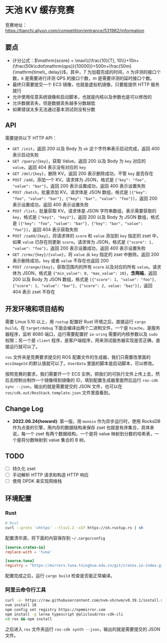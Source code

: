 # 天池 KV 缓存竞赛

竞赛地址：<https://tianchi.aliyun.com/competition/entrance/531982/information>

## 要点

- 计分公式：$\mathrm{score} = \max\\{\frac{10}{T}, 10\\}+10n+(\frac{50k\cdot\mathrm{qps}}{10000})+500n+\frac{50m}{\mathrm{time\\_ delay}}$，其中，$T$ 为加载完成的时间，$n$ 为评测的接口个数，$k$ 是需要进行评测 QPS 的接口个数，$m$ 是需要评测的延时接口个数。
- 最终只需要提交一个 ECS 镜像，也就是虚拟机镜像，只要能提供 HTTP 服务就行
- 允许使用任意系统镜像和启动脚本，也就是内核以及参数也是可以修改的
- 允许数据丢失，但是数据丢失越多分数越低
- 如果错误太多无法通过基本测试则没有分数

## API

需要提供以下 HTTP API：

- `GET /init`，返回 200 以及 Body 为 `ok` 这个字符串表示启动完成，返回 400 表示启动失败
- `GET /query/{key}`，获取 Value。返回 200 以及 Body 为 `key` 对应的 `value`，返回 404 表示没有对应的 `key`
- `GET /del/{key}`，删除 KV。返回 200 表示删除成功，不管 `key` 是否存在
- `POST /add`，添加一个 KV。请求体为 JSON，格式是 `{"key": "foo", "value": "bar"}`，返回 200 表示设置成功，返回 400 表示设置失败
- `POST /batch`，批量添加 KV。请求体是 JSON 数组，格式是 `[{"key": "foo", "value": "bar"}, {"key": "bar", "value": "foo"}]`，返回 200 表示设置成功，返回 400 表示设置失败
- `POST /list`，批量获取 KV。请求体是 JSON 字符串数组，表示需要获取的 `key`，格式是 `["key1", "key2"]`，返回 200 以及 Body 为 JSON 数组，格式是 `[{"key": "foo", "value": "bar"}, {"key": "bar", "value": "foo"}]`，返回 404 表示获取失败
- `POST /zadd/{key}`，将请求体的 `score` 和 `value` 添加到 `key` 指定的 zset 中，如果 `value` 已存在则更新 `score`。请求体为 JSON，格式是 `{"score": 1, "value": "foo"}`，返回 200 表示设置成功，返回 400 表示设置失败
- `GET /zrmv/{key}/{value}`，将 `value` 从 `key` 指定的 zset 中删除。返回 200 表示删除成功，`key` 或者 `value` 不存在也返回 200
- `POST /zrange/{key}`，获取范围内的所有 `score` 以及对应的所有 `value`。请求体为 JSON，格式是 `{"min_value": 0, "max_value": 10}`，**含两端**，返回 200 以及 Body 为 JSON 数组，格式是 `[{"score": 1, "value": "foo"}, {"score": 1, "value": "bar"}, {"score": 2, value: "baz"}]`，返回 404 表示 zset 不存在

## 开发环境和项目结构

需要 Linux 5.10 以上，用 `rustup` 配置好 Rust 环境之后，直接运行 `cargo build`。在 `target/debug` 下面会编译出两个二进制文件，一个是 `hcache`，是服务器程序，监听 8080 端口，运行需要配置好 `io-uring` 需要的内核参数以及 `sudo` 权限；另一个是 `client` 程序，是客户端程序，用来测试服务器实现是否正确，直接运行就可以了。

`ros` 文件夹是竞赛要求提交的 ROS 配置文件的生成器，我们只需要改里面的 `ecsImageId` 的默认值就可以了。`UserData` 里面的脚本是启动脚本，可以修改。

按照竞赛的要求，我们需要开一个 ECS 实例，把我们的可执行文件上传上去，然后去控制台制作一个镜像得到镜像的 ID，填到配置生成器里面然后运行 `ros-cdk sync --json`，输出的就是需要提交的 JSON 文件，也可以在 `ros/cdk.out/RosStack.template.json` 文件里面看到。

## Change Log

- **2022.06.24(howard)**: 第一版，用 `monoio` 作为异步运行时，使用 RocksDB 作为点查的引擎，用内存的数据结构来保存 zset 也就是有序集合，具体来说，每一个 zset 有两个数据结构，一个是将 value 映射到分数的哈希表，一个是将分数映射到 value 集合的 B 树。

## TODO

- [ ] 持久化 zset  
- [ ] 手动解析 HTTP 请求和构造 HTTP 响应  
- [ ] 使用 DPDK 来实现网络栈  

## 环境配置

### Rust

```bash
# Rust
curl --proto '=https' --tlsv1.2 -sSf https://sh.rustup.rs | sh
```

配置清华源，将下面的内容保存到 `~/.cargo/config`

```toml
[source.crates-io]
replace-with = 'tuna'

[source.tuna]
registry = "https://mirrors.tuna.tsinghua.edu.cn/git/crates.io-index.git"
```

配置完成之后，运行 `cargo build` 检查是否能正常编译。

### 阿里云命令行工具

```bash
curl -o- https://raw.githubusercontent.com/nvm-sh/nvm/v0.39.1/install.sh | bash
nvm install 18
npm config set registry https://npmmirror.com
npm install -g lerna typescript @alicloud/ros-cdk-cli 
cd ros && npm install
```

之后进入 `ros` 文件夹运行 `ros-cdk synth --json`，输出的就是需要提交的 JSON 文件。